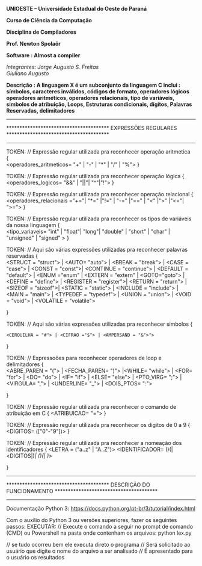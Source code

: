 <p><b>UNIOESTE – Universidade Estadual do Oeste do Paraná </p>
<p>Curso de Ciência da Computação</p>
<p>Disciplina de Compiladores</p>
<p>Prof. Newton Spolaôr</p></b>

<b>Software   : Almost a compiler</b>

<i>Integrantes:
	Jorge Augusto S. Freitas <br>
	Giuliano Augusto </i>
 
<b>Descrição  : A linguagem X é um subconjunto da linguagem C
			 inclui : símbolos, caracteres inválidos, códigos de formato, operadores lógicos
				operadores aritméticos, operadores relacionais, tipo de variáveis, simbolos de atribuição, Loops, Estruturas condicionais, dígitos, 				Palavras Reservadas, delimitadores </B>

*************************************************************************************************************
***************************************      EXPRESSÕES REGULARES     ***************************************
*************************************************************************************************************

TOKEN: // Expressão regular utilizada pra reconhecer operação aritmetica <BR>
{<br>
		<operadores_aritmeticos= "+" | "-" | "*" | "/" | "%">
}<br>

TOKEN: // Expressão regular utilizada pra reconhecer operação lógica
{<br>
	<operadores_logicos= "&&" | "||"| "^"|"!">
}<br>


TOKEN: // Expressão regular utilizada pra reconhecer operação relacional
{<br>
	<operadores_relacionais ="+="| "*=" |"!=" | "-=" |"==" | "<" |">" |"<="| ">=">
}<br>

TOKEN: // Expressão regular utilizada pra reconhecer os tipos de variáveis da nossa linguagem
{<br>
	<tipo_variaveis= "int" | "float"| "long"| "double" | "short" | "char" | "unsigned" | "signed" >
}<br>

TOKEN: // Aqui são várias expressões utilizadas pra reconhecer palavras reservadas
{<br>
	<STRUCT = "struct"> | <AUTO= "auto"> | <BREAK = "break"> | <CASE = "case"> | <CONST = "const">| 
	<CONTINUE = "continue"> | <DEFAULT = "default"> | <ENUM ="enum" | <EXTERN = "extern" | <GOTO="goto"> | <DEFINE = "define"> | <REGISTER = "register">| <RETURN = "return"> | <SIZEOF = "sizeof">| <STATIC = "static"> | <INCLUDE = "include"> | <MAIN = "main"> | <TYPEDEF = "typedef"> | <UNION = "union"> | <VOID = "void"> | <VOLATILE = "volatile">  

}


TOKEN: // Aqui são várias expressões utilizadas pra reconhecer simbolos
{<br>

	<CERQUILHA = "#"> | <CIFRAO ="$"> | <AMPERSAND = "&">">	
}<br>

TOKEN: // Expressoões para reconhecer operadores de loop e delimitadores
{<br>
<ABRE_PAREN = "("> | <FECHA_PAREN= ")"> |<WHILE= "while"> | 
	<FOR= "for"> | <DO= "do"> | <IF= "if"> | <ELSE= "else"> |
	<PTO_VIRG= ";"> | <VIRGULA= ","> | <UNDERLINE= "_">
	| <DOIS_PTOS= ":">

}<br>

TOKEN: // Expressão regular utilizada pra reconhecer o comando de atribuição em C
{
	<ATRIBUICAO= "=">
}<br>


TOKEN: // Expressão regular utilizada pra reconhecer os digitos de 0 a 9
{
	<DIGITOS= (["0"-"9"])>
}

TOKEN: // Expressão regular utilizada pra reconhecer a nomeação dos identificadores
{
	<LETRA = ("a..z" | "A..Z")>
	<IDENTIFICADOR= (<UNDERLINE>)(<LETRA>|<DIGITOS|<UNDERLINE>)*| (<LETRA>)(<LETRA>|<DIGITOS> <UNDERLINE>)*>

}
 

*************************************************************************************************************
***************************************   DESCRIÇÃO DO FUNCIONAMENTO  ***************************************
*************************************************************************************************************
Documentação Python 3:
https://docs.python.org/pt-br/3/tutorial/index.html

Com o auxilio do Python 3 ou versões superiores, fazer os seguintes passos:
EXECUTAR:
// Execute o comando a seguir no prompt de comando (CMD) ou Powershell na pasta onde contenham os arquivos:
python lex.py

// se tudo ocorreu bem ele executa direto o programa
// Será solicitado ao usuário que digite o nome do arquivo a ser analisado
// É apresentado para o usuário os resultados



